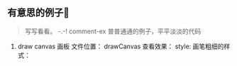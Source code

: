 <!--
 * @Author: liujian
 * @Date: 2020-11-14 11:19:09
 * @Description: file content
 * @LastEditors: liujian
 * @LastEditTime: 2020-11-14 14:39:54
-->
## 有意思的例子🌰

> 写写看看。 -.-!
comment-ex 普普通通的例子，平平淡淡的代码


1. draw canvas 画板
    文件位置： drawCanvas
    查看效果： 
    style: 画笔粗细的样式： `
    `